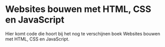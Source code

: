 # Websites bouwen met HTML, CSS en JavaScript
Hier komt code die hoort bij het nog te verschijnen boek Websites bouwen met HTML, CSS en JavaScript.
